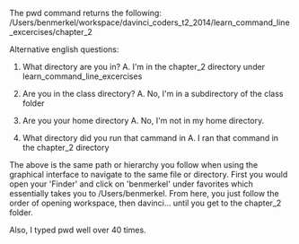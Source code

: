 The pwd command returns the following:
/Users/benmerkel/workspace/davinci_coders_t2_2014/learn_command_line_excercises/chapter_2

Alternative english questions:
1) What directory are you in?
A. I'm in the chapter_2 directory under learn_command_line_excercises

2) Are you in the class directory?
A. No, I'm in a subdirectory of the class folder

3) Are you your home directory 
A. No, I'm not in my home directory.

4) What directory did you run that cammand in
A. I ran that command in the chapter_2 directory

The above is the same path or hierarchy you follow when using the graphical interface
to navigate to the same file or directory.  First you would open your 'Finder' and click
on 'benmerkel' under favorites which essentially takes you to /Users/benmerkel.  From 
here, you just follow the order of opening workspace, then davinci... until you get to 
the chapter_2 folder.

Also, I typed pwd well over 40 times.
